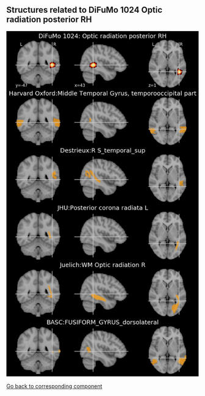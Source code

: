 


## Structures related to DiFuMo 1024 Optic radiation posterior RH

![146](146.jpg "Structures related to DiFuMo 1024 Optic radiation posterior RH")

[Go back to corresponding component](https://parietal-inria.github.io/DiFuMo/1024/html/146.html)
